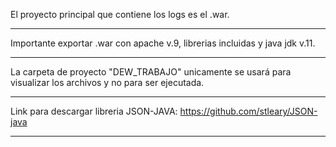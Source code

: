 El proyecto principal que contiene los logs es el .war.
***
Importante exportar .war con apache v.9, librerias incluidas y java jdk v.11.
***
La carpeta de proyecto "DEW_TRABAJO" unicamente se usará para visualizar los archivos y no para ser ejecutada.
***
Link para descargar libreria JSON-JAVA: https://github.com/stleary/JSON-java
***
